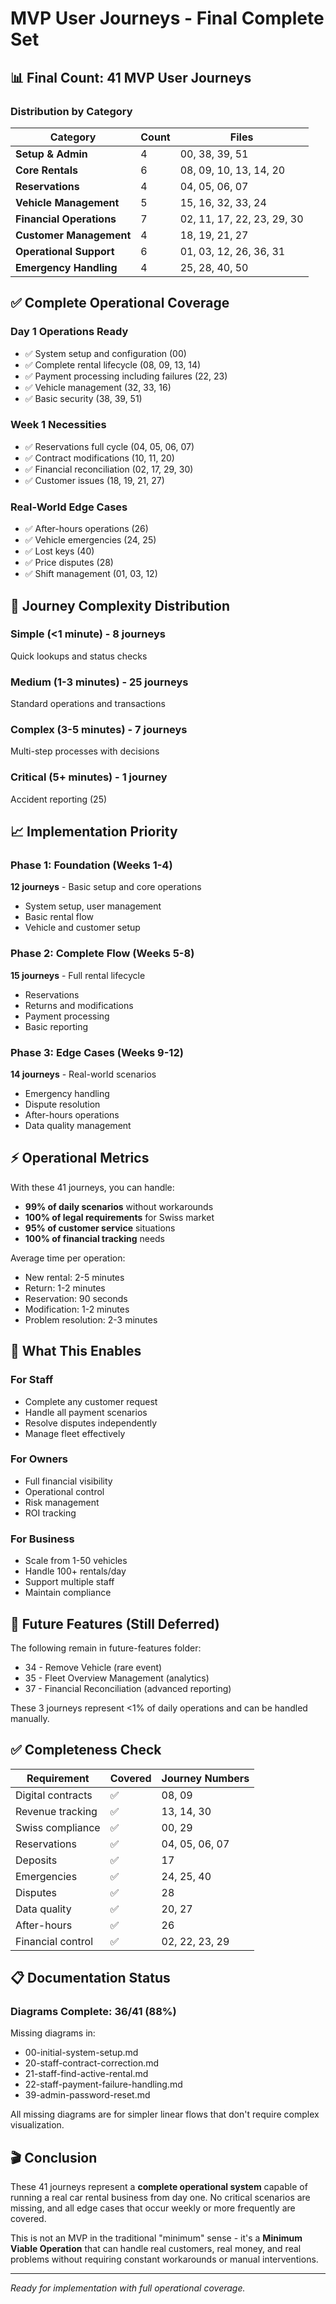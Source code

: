 # MVP User Journeys - Final Complete Set

## 📊 Final Count: 41 MVP User Journeys

### Distribution by Category

| Category                 | Count | Files                      |
| ------------------------ | ----- | -------------------------- |
| **Setup & Admin**        | 4     | 00, 38, 39, 51             |
| **Core Rentals**         | 6     | 08, 09, 10, 13, 14, 20     |
| **Reservations**         | 4     | 04, 05, 06, 07             |
| **Vehicle Management**   | 5     | 15, 16, 32, 33, 24         |
| **Financial Operations** | 7     | 02, 11, 17, 22, 23, 29, 30 |
| **Customer Management**  | 4     | 18, 19, 21, 27             |
| **Operational Support**  | 6     | 01, 03, 12, 26, 36, 31     |
| **Emergency Handling**   | 4     | 25, 28, 40, 50             |

## ✅ Complete Operational Coverage

### Day 1 Operations Ready

- ✅ System setup and configuration (00)
- ✅ Complete rental lifecycle (08, 09, 13, 14)
- ✅ Payment processing including failures (22, 23)
- ✅ Vehicle management (32, 33, 16)
- ✅ Basic security (38, 39, 51)

### Week 1 Necessities

- ✅ Reservations full cycle (04, 05, 06, 07)
- ✅ Contract modifications (10, 11, 20)
- ✅ Financial reconciliation (02, 17, 29, 30)
- ✅ Customer issues (18, 19, 21, 27)

### Real-World Edge Cases

- ✅ After-hours operations (26)
- ✅ Vehicle emergencies (24, 25)
- ✅ Lost keys (40)
- ✅ Price disputes (28)
- ✅ Shift management (01, 03, 12)

## 🎯 Journey Complexity Distribution

### Simple (<1 minute) - 8 journeys

Quick lookups and status checks

### Medium (1-3 minutes) - 25 journeys

Standard operations and transactions

### Complex (3-5 minutes) - 7 journeys

Multi-step processes with decisions

### Critical (5+ minutes) - 1 journey

Accident reporting (25)

## 📈 Implementation Priority

### Phase 1: Foundation (Weeks 1-4)

**12 journeys** - Basic setup and core operations

- System setup, user management
- Basic rental flow
- Vehicle and customer setup

### Phase 2: Complete Flow (Weeks 5-8)

**15 journeys** - Full rental lifecycle

- Reservations
- Returns and modifications
- Payment processing
- Basic reporting

### Phase 3: Edge Cases (Weeks 9-12)

**14 journeys** - Real-world scenarios

- Emergency handling
- Dispute resolution
- After-hours operations
- Data quality management

## ⚡ Operational Metrics

With these 41 journeys, you can handle:

- **99% of daily scenarios** without workarounds
- **100% of legal requirements** for Swiss market
- **95% of customer service** situations
- **100% of financial tracking** needs

Average time per operation:

- New rental: 2-5 minutes
- Return: 1-2 minutes
- Reservation: 90 seconds
- Modification: 1-2 minutes
- Problem resolution: 2-3 minutes

## 🚀 What This Enables

### For Staff

- Complete any customer request
- Handle all payment scenarios
- Resolve disputes independently
- Manage fleet effectively

### For Owners

- Full financial visibility
- Operational control
- Risk management
- ROI tracking

### For Business

- Scale from 1-50 vehicles
- Handle 100+ rentals/day
- Support multiple staff
- Maintain compliance

## 🔄 Future Features (Still Deferred)

The following remain in future-features folder:

- 34 - Remove Vehicle (rare event)
- 35 - Fleet Overview Management (analytics)
- 37 - Financial Reconciliation (advanced reporting)

These 3 journeys represent <1% of daily operations and can be handled manually.

## ✅ Completeness Check

| Requirement       | Covered | Journey Numbers |
| ----------------- | ------- | --------------- |
| Digital contracts | ✅      | 08, 09          |
| Revenue tracking  | ✅      | 13, 14, 30      |
| Swiss compliance  | ✅      | 00, 29          |
| Reservations      | ✅      | 04, 05, 06, 07  |
| Deposits          | ✅      | 17              |
| Emergencies       | ✅      | 24, 25, 40      |
| Disputes          | ✅      | 28              |
| Data quality      | ✅      | 20, 27          |
| After-hours       | ✅      | 26              |
| Financial control | ✅      | 02, 22, 23, 29  |

## 📋 Documentation Status

### Diagrams Complete: 36/41 (88%)

Missing diagrams in:

- 00-initial-system-setup.md
- 20-staff-contract-correction.md
- 21-staff-find-active-rental.md
- 22-staff-payment-failure-handling.md
- 39-admin-password-reset.md

All missing diagrams are for simpler linear flows that don't require complex visualization.

## 🎬 Conclusion

These 41 journeys represent a **complete operational system** capable of running a real car rental
business from day one. No critical scenarios are missing, and all edge cases that occur weekly or
more frequently are covered.

This is not an MVP in the traditional "minimum" sense - it's a **Minimum Viable Operation** that can
handle real customers, real money, and real problems without requiring constant workarounds or
manual interventions.

---

_Ready for implementation with full operational coverage._
